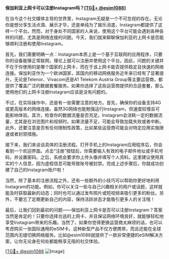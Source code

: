**保加利亚上网卡可以注册Instagram吗？[[TG💪+ @esim1088](https://t.me/s/esim1088)]**

在当今这个社交媒体主导的世界里，Instagram无疑是一个不可忽视的存在。无论你是想分享生活点滴、展示才华，还是单纯为了娱乐消遣，Instagram都提供了这样一个平台。然而，对于身处不同国家的人来说，使用这个平台可能会遇到各种各样的问题，尤其是网络连接的问题。今天，我们就来聊聊保加利亚的上网卡是否能够顺利注册和使用Instagram。

首先，我们需要明确一点：Instagram本质上是一个基于互联网的应用程序，只要你的设备能够正常联网，理论上就可以注册并使用这个平台。因此，问题的关键并不在于你使用的是哪个国家的上网卡，而在于该上网卡能否提供稳定且快速的网络连接。保加利亚作为一个欧洲国家，其国内的移动网络服务近年来已经有了显著提升。无论是Telenor、Vivacom还是A1 Telekom Austria Group等主要运营商，都提供了覆盖广泛的数据套餐服务。如果你选择了这些运营商提供的合适套餐，那么使用他们的上网卡注册Instagram应该是没有问题的。

不过，在实际操作中，还是有一些需要注意的地方。首先，确保你的设备支持4G或更高版本的网络连接。虽然3G网络也能勉强运行Instagram，但速度较慢且可能影响体验。其次，检查你的数据流量是否充足。Instagram会消耗一定的数据流量，尤其是在浏览图片和视频时。如果流量不足，可能会导致加载失败或者中断。此外，还要注意是否有任何限制性政策，比如某些运营商可能会对特定应用实施限速或者封禁措施。

接下来，我们来谈谈具体的注册流程。打开手机上的Instagram应用程序后，你会看到一个欢迎界面。点击“注册”按钮后，你需要输入有效的电子邮件地址或手机号码，并设置密码。之后，系统会要求你上传头像并填写个人资料。这里建议使用真实的个人信息，因为虚假信息可能导致账号被封禁。完成上述步骤后，你就成功创建了自己的Instagram账户啦！

当然，除了基本的注册流程之外，还有一些额外的小技巧可以帮助你更好地利用Instagram的功能。例如，你可以关注一些与自己兴趣相关的用户或话题，这样就能及时获取最新的动态；同时也可以通过发布照片或短视频来吸引更多的粉丝。另外，不要忘了定期更新自己的内容，保持活跃状态才能吸引更多人的关注哦！

最后，让我们回到最初的问题——保加利亚上网卡是否可以注册Instagram？答案当然是肯定的！只要你选择合适的上网卡，并且保证网络环境良好，就能够轻松地享受Instagram带来的乐趣。当然了，如果你觉得更换运营商太麻烦的话，也可以考虑购买一张国际通用的eSIM卡。这种新型产品不仅方便携带，而且还能在全球范围内无缝切换网络服务。比如@esim1088就提供了一款非常便捷的eSIM解决方案，让你无论身在何处都能畅享无阻的社交体验。

[[TG💪+ @esim1088](https://t.me/s/esim1088) ![Image](https://i.postimg.cc/4NQfJmqS/Snipaste-2025-05-13-00-14-12.png)]